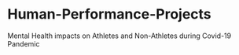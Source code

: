# Human-Performance-Projects
Mental Health impacts on Athletes and Non-Athletes during Covid-19 Pandemic
